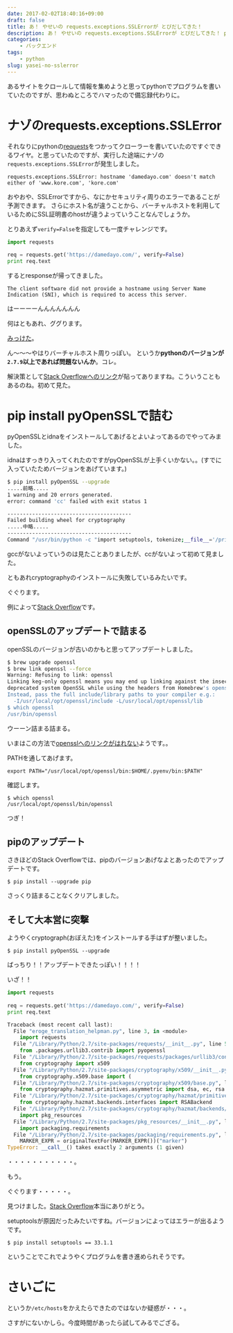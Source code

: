 ```yaml
---
date: 2017-02-02T18:40:16+09:00
draft: false
title: あ！ やせいの requests.exceptions.SSLErrorが とびだしてきた！
description: あ！ やせいの requests.exceptions.SSLErrorが とびだしてきた！ pyonk は どうする？
categories:
    - バックエンド
tags:
    - python
slug: yasei-no-sslerror
---
```


あるサイトをクロールして情報を集めようと思ってpythonでプログラムを書いていたのですが、思わぬところでハマったので備忘録代わりに。

# ナゾのrequests.exceptions.SSLError
それなりにpythonの[requests](http://docs.python-requests.org/en/master/)をつかってクローラーを書いていたのですぐできるワイヤ。と思っていたのですが、実行した途端にナゾの`requests.exceptions.SSLError`が発生しました。

`requests.exceptions.SSLError: hostname 'damedayo.com' doesn't match either of 'www.kore.com', 'kore.com'`

おやおや、SSLErrorですから、なにかセキュリティ周りのエラーであることが予測できます。
さらにホスト名が違うことから、バーチャルホストを利用しているためにSSL証明書のhostが違うよっていうことなんでしょうか。

とりあえず`verify=False`を指定しても一度チャレンジです。

```python
import requests
 
req = requests.get('https://damedayo.com/', verify=False)
print req.text
```

するとresponseが帰ってきました。

`The client software did not provide a hostname using Server Name Indication (SNI), which is required to access this server. `

はーーーーんんんんんんん

何はともあれ、ググります。

[みっけた](http://docs.python-requests.org/en/latest/community/faq/#what-are-hostname-doesn-t-match-errors)。

ん〜〜〜やはりバーチャルホスト周りっぽい。
というか**pythonのバージョンが`2.7.9`以上であれば問題ないんか**。コレ。

解決策として[Stack Overflowへのリンク](https://stackoverflow.com/questions/18578439/using-requests-with-tls-doesnt-give-sni-support/18579484#18579484)が貼ってありますね。こういうこともあるのね。初めて見た。

# pip install pyOpenSSLで詰む
pyOpenSSLとidnaをインストールしてあげるとよいよってあるのでやってみました。

idnaはすっきり入ってくれたのですがpyOpenSSLが上手くいかない。。(すでに入っていたためバージョンをあげています。)
```bash
$ pip install pyOpenSSL --upgrade
.....前略.....
1 warning and 20 errors generated.
error: command 'cc' failed with exit status 1

----------------------------------------
Failed building wheel for cryptography
.....中略.....
----------------------------------------
Command "/usr/bin/python -c "import setuptools, tokenize;__file__='/private/tmp/pip-build-OtiuE0/cryptography/setup.py';exec(compile(getattr(tokenize, 'open', open)(__file__).read().replace('\r\n', '\n'), __file__, 'exec'))" install --record /tmp/pip-1pK2m3-record/install-record.txt --single-version-externally-managed --compile" failed with error code 1 in /private/tmp/pip-build-OtiuE0/cryptography
```

gccがないよっていうのは見たことありましたが、ccがないよって初めて見ました。

ともあれcryptographyのインストールに失敗しているみたいです。

ぐぐります。

例によって[Stack Overflow](http://stackoverflow.com/questions/22073516/failed-to-install-python-cryptography-package-with-pip-and-setup-py)です。

## openSSLのアップデートで詰まる
openSSLのバージョンが古いのかもと思ってアップデートしました。

```bash
$ brew upgrade openssl
$ brew link openssl --force
Warning: Refusing to link: openssl
Linking keg-only openssl means you may end up linking against the insecure,
deprecated system OpenSSL while using the headers from Homebrew's openssl.
Instead, pass the full include/library paths to your compiler e.g.:
  -I/usr/local/opt/openssl/include -L/usr/local/opt/openssl/lib
$ which openssl
/usr/bin/openssl
```

ウーーン詰まる詰まる。

いまはこの方法で[opensslへのリンクがはれない](http://qiita.com/dasisyouyu/items/c9621c29b0fe79d2b7c4)ようです。。

PATHを通してあげます。
```
export PATH="/usr/local/opt/openssl/bin:$HOME/.pyenv/bin:$PATH"
```

確認します。

```
$ which openssl
/usr/local/opt/openssl/bin/openssl
```

つぎ！

## pipのアップデート
さきほどのStack Overflowでは、pipのバージョンあげなよとあったのでアップデートです。
```
$ pip install --upgrade pip
```
さっくり詰まることなくクリアしました。

## そして大本営に突撃
ようやくcryptograph(おぼえた)をインストールする手はずが整いました。

```
$ pip install pyOpenSSL --upgrade
```

ばっちり！！アップデートできたっぽい！！！！

いざ！！

```python
import requests
 
req = requests.get('https://damedayo.com/', verify=False)
print req.text
```

```python
Traceback (most recent call last):
  File "eroge_translation_helpman.py", line 3, in <module>
    import requests
  File "/Library/Python/2.7/site-packages/requests/__init__.py", line 52, in <module>
    from .packages.urllib3.contrib import pyopenssl
  File "/Library/Python/2.7/site-packages/requests/packages/urllib3/contrib/pyopenssl.py", line 48, in <module>
    from cryptography import x509
  File "/Library/Python/2.7/site-packages/cryptography/x509/__init__.py", line 7, in <module>
    from cryptography.x509.base import (
  File "/Library/Python/2.7/site-packages/cryptography/x509/base.py", line 15, in <module>
    from cryptography.hazmat.primitives.asymmetric import dsa, ec, rsa
  File "/Library/Python/2.7/site-packages/cryptography/hazmat/primitives/asymmetric/rsa.py", line 14, in <module>
    from cryptography.hazmat.backends.interfaces import RSABackend
  File "/Library/Python/2.7/site-packages/cryptography/hazmat/backends/__init__.py", line 7, in <module>
    import pkg_resources
  File "/Library/Python/2.7/site-packages/pkg_resources/__init__.py", line 72, in <module>
    import packaging.requirements
  File "/Library/Python/2.7/site-packages/packaging/requirements.py", line 59, in <module>
    MARKER_EXPR = originalTextFor(MARKER_EXPR())("marker")
TypeError: __call__() takes exactly 2 arguments (1 given)
```

・・・・・・・・・・・。

もう。

ぐぐります・・・・・。

見つけました。[Stack Overflow](http://stackoverflow.com/a/41841210)本当にありがとう。

setuptoolsが原因だったみたいですね。バージョンによってはエラーが出るようです。

```
$ pip install setuptools == 33.1.1
```

ということでこれでようやくプログラムを書き進められそうです。

# さいごに
というか`/etc/hosts`をかえたらできたのではないか疑惑が・・・。

さすがにないかしら。今度時間があったら試してみるでござる。
